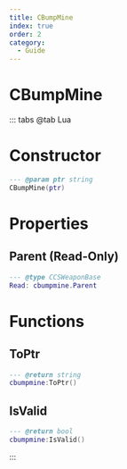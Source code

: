 ```yaml
---
title: CBumpMine
index: true
order: 2
category:
  - Guide
---
```


# CBumpMine

::: tabs
@tab Lua
# Constructor
```lua
--- @param ptr string
CBumpMine(ptr)
```
# Properties
## Parent (Read-Only)
```lua
--- @type CCSWeaponBase
Read: cbumpmine.Parent
```
# Functions
## ToPtr
```lua
--- @return string
cbumpmine:ToPtr()
```
## IsValid
```lua
--- @return bool
cbumpmine:IsValid()
```

:::